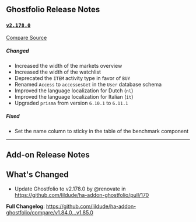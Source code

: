 ## Ghostfolio Release Notes

### [`v2.178.0`](https://redirect.github.com/ghostfolio/ghostfolio/blob/HEAD/CHANGELOG.md#21780---2025-07-05)

[Compare Source](https://redirect.github.com/ghostfolio/ghostfolio/compare/2.177.0...2.178.0)

##### Changed

- Increased the width of the markets overview
- Increased the width of the watchlist
- Deprecated the `ITEM` activity type in favor of `BUY`
- Renamed `Access` to `accessesGet` in the `User` database schema
- Improved the language localization for Dutch (`nl`)
- Improved the language localization for Italian (`it`)
- Upgraded `prisma` from version `6.10.1` to `6.11.1`

##### Fixed

- Set the name column to sticky in the table of the benchmark component

---

## Add-on Release Notes




## What's Changed
* Update Ghostfolio to v2.178.0 by @renovate in https://github.com/lildude/ha-addon-ghostfolio/pull/170


**Full Changelog**: https://github.com/lildude/ha-addon-ghostfolio/compare/v1.84.0...v1.85.0
